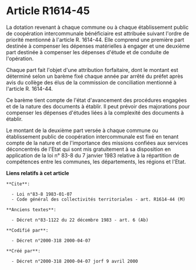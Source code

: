 # Article R1614-45

La dotation revenant à chaque commune ou à chaque établissement public de coopération intercommunale bénéficiaire est
attribuée suivant l'ordre de priorité mentionné à l'article R. 1614-44. Elle comprend une première part destinée à compenser
les dépenses matérielles à engager et une deuxième part destinée à compenser les dépenses d'étude et de conduite de
l'opération.

Chaque part fait l'objet d'une attribution forfaitaire, dont le montant est déterminé selon un barème fixé chaque année par
arrêté du préfet après avis du collège des élus de la commission de conciliation mentionné à l'article R. 1614-44.

Ce barème tient compte de l'état d'avancement des procédures engagées et de la nature des documents à établir. Il peut
prévoir des majorations pour compenser les dépenses d'études liées à la complexité des documents à établir.

Le montant de la deuxième part versée à chaque commune ou établissement public de coopération intercommunale est fixé en
tenant compte de la nature et de l'importance des missions confiées aux services déconcentrés de l'Etat qui sont mis
gratuitement à sa disposition en application de la loi n° 83-8 du 7 janvier 1983 relative à la répartition de compétences
entre les communes, les départements, les régions et l'Etat.

**Liens relatifs à cet article**

	**Cite**:

	  - Loi n°83-8 1983-01-07
	  - Code général des collectivités territoriales - art. R1614-44 (M)

	**Anciens textes**:

	  - Décret n°83-1122 du 22 décembre 1983 - art. 6 (Ab)

	**Codifié par**:

	  - Décret n°2000-318 2000-04-07

	**Créé par**:

	  - Décret n°2000-318 2000-04-07 jorf 9 avril 2000
